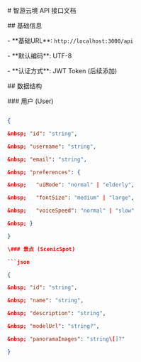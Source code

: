 \# 智游云境 API 接口文档



\## 基础信息

\- \*\*基础URL\*\*: `http://localhost:3000/api`

\- \*\*默认编码\*\*: UTF-8

\- \*\*认证方式\*\*: JWT Token (后续添加)



\## 数据结构

\### 用户 (User)

```json

{

&nbsp; "id": "string",

&nbsp; "username": "string",

&nbsp; "email": "string",

&nbsp; "preferences": {

&nbsp;   "uiMode": "normal" | "elderly",

&nbsp;   "fontSize": "medium" | "large",

&nbsp;   "voiceSpeed": "normal" | "slow"

&nbsp; }

}

\### 景点 (ScenicSpot)

```json

{

&nbsp; "id": "string",

&nbsp; "name": "string",

&nbsp; "description": "string",

&nbsp; "modelUrl": "string?",

&nbsp; "panoramaImages": "string\[]?"

}

